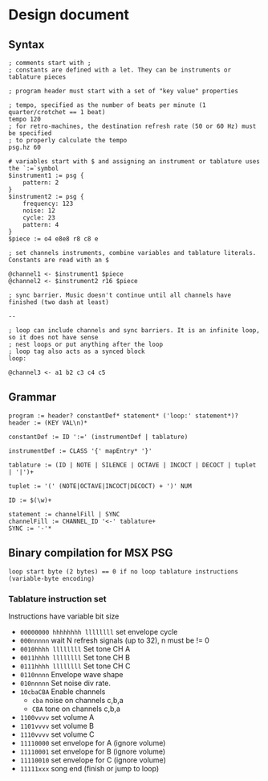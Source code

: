 # Design document

## Syntax

```
; comments start with ;
; constants are defined with a let. They can be instruments or tablature pieces

; program header must start with a set of "key value" properties

; tempo, specified as the number of beats per minute (1 quarter/crotchet == 1 beat)
tempo 120
; for retro-machines, the destination refresh rate (50 or 60 Hz) must be specified
; to properly calculate the tempo
psg.hz 60

# variables start with $ and assigning an instrument or tablature uses the `:=`symbol
$instrument1 := psg {
    pattern: 2
}
$instrument2 := psg {
    frequency: 123
    noise: 12
    cycle: 23
    pattern: 4
}
$piece := o4 e8e8 r8 c8 e

; set channels instruments, combine variables and tablature literals. Constants are read with an $

@channel1 <- $instrument1 $piece
@channel2 <- $instrument2 r16 $piece

; sync barrier. Music doesn't continue until all channels have finished (two dash at least) 

--

; loop can include channels and sync barriers. It is an infinite loop, so it does not have sense
; nest loops or put anything after the loop 
; loop tag also acts as a synced block
loop:

@channel3 <- a1 b2 c3 c4 c5
```

## Grammar

```
program := header? constantDef* statement* ('loop:' statement*)?
header := (KEY VAL\n)* 

constantDef := ID ':=' (instrumentDef | tablature)

instrumentDef := CLASS '{' mapEntry* '}'

tablature := (ID | NOTE | SILENCE | OCTAVE | INCOCT | DECOCT | tuplet | '|')+

tuplet := '(' (NOTE|OCTAVE|INCOCT|DECOCT) + ')' NUM

ID := $(\w)+

statement := channelFill | SYNC 
channelFill := CHANNEL_ID '<-' tablature+
SYNC := '-'*

```

## Binary compilation for MSX PSG

`
loop start byte (2 bytes) == 0 if no loop
tablature instructions (variable-byte encoding)
`

### Tablature instruction set

Instructions have variable bit size

* `00000000 hhhhhhhh llllllll` set envelope cycle
* `000nnnnn` wait N refresh signals (up to 32), n must be != 0
* `0010hhhh llllllll` Set tone CH A
* `0011hhhh llllllll` Set tone CH B
* `0111hhhh llllllll` Set tone CH C
* `0110nnnn` Envelope wave shape
* `010nnnnn` Set noise div rate.
* `10cbaCBA` Enable channels
  - `cba` noise on channels c,b,a
  - `CBA` tone on channels c,b,a
* `1100vvvv` set volume A
* `1101vvvv` set volume B
* `1110vvvv` set volume C
* `11110000` set envelope for A (ignore volume)
* `11110001` set envelope for B (ignore volume)
* `11110010` set envelope for C (ignore volume)
* `11111xxx` song end (finish or jump to loop)